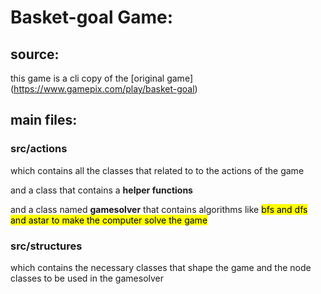 # Basket-goal Game:

## source:

this game is a cli copy of the [original game] (https://www.gamepix.com/play/basket-goal)

## main files:

### src/actions

which contains all the classes that related to to the actions of the game 

and a class that contains a **helper functions**

and a class named __gamesolver__ that contains algorithms like <mark>bfs and dfs and astar<mark> to make the computer solve the game 

### src/structures 

which contains the necessary classes that shape the game and the node classes to be used in the gamesolver
